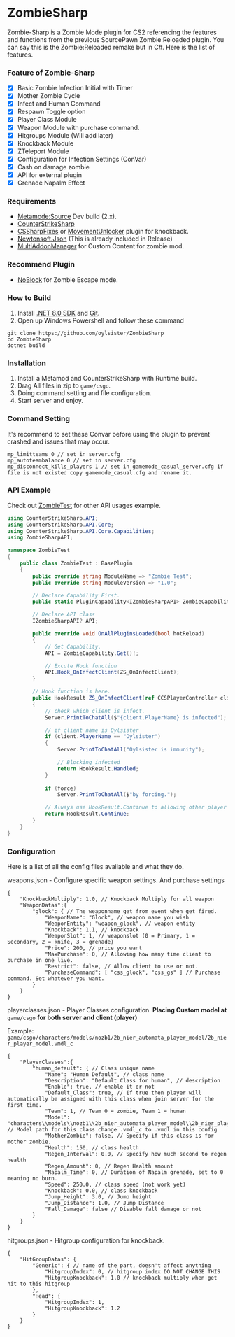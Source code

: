 # ZombieSharp

Zombie-Sharp is a Zombie Mode plugin for CS2 referencing the features and functions from the previous SourcePawn Zombie:Reloaded plugin. You can say this is the Zombie:Reloaded remake but in C#. Here is the list of features.

### Feature of Zombie-Sharp
- [x] Basic Zombie Infection Initial with Timer
- [x] Mother Zombie Cycle
- [x] Infect and Human Command
- [x] Respawn Toggle option
- [x] Player Class Module
- [x] Weapon Module with purchase command.
- [x] Hitgroups Module (Will add later)
- [x] Knockback Module
- [x] ZTeleport Module
- [x] Configuration for Infection Settings (ConVar)
- [x] Cash on damage zombie
- [x] API for external plugin
- [x] Grenade Napalm Effect

### Requirements
- [Metamode:Source](https://www.sourcemm.net/downloads.php/?branch=master) Dev build (2.x).
- [CounterStrikeSharp](https://github.com/roflmuffin/CounterStrikeSharp) 
- [CSSharpFixes](https://github.com/CharlesBarone/CSSharp-Fixes) or [MovementUnlocker](https://github.com/Source2ZE/MovementUnlocker) plugin for knockback.
- [Newtonsoft.Json](https://github.com/JamesNK/Newtonsoft.Json/releases) (This is already included in Release)
- [MultiAddonManager](https://github.com/Source2ZE/MultiAddonManager) for Custom Content for zombie mod.

### Recommend Plugin
- [NoBlock](https://github.com/ManifestManah/NoBlock) for Zombie Escape mode.

### How to Build
1. Install [.NET 8.0 SDK](https://dotnet.microsoft.com/en-us/download/dotnet/8.0) and [Git](https://git-scm.com/downloads).
2. Open up Windows Powershell and follow these command
```shell
git clone https://github.com/oylsister/ZombieSharp
cd ZombieSharp
dotnet build
```

### Installation
1. Install a Metamod and CounterStrikeSharp with Runtime build.
2. Drag All files in zip to ``game/csgo``.
3. Doing command setting and file configuration.
4. Start server and enjoy.

### Command Setting
It's recommend to set these Convar before using the plugin to prevent crashed and issues that may occur.
```
mp_limitteams 0 // set in server.cfg
mp_autoteambalance 0 // set in server.cfg
mp_disconnect_kills_players 1 // set in gamemode_casual_server.cfg if file is not existed copy gamemode_casual.cfg and rename it.
```

### API Example 
Check out [ZombieTest](https://github.com/oylsister/ZombieSharp/blob/main/ZombieTest/ZombieTest.cs) for other API usages example. 
```cs
using CounterStrikeSharp.API;
using CounterStrikeSharp.API.Core;
using CounterStrikeSharp.API.Core.Capabilities;
using ZombieSharpAPI;

namespace ZombieTest
{
    public class ZombieTest : BasePlugin    
    {
        public override string ModuleName => "Zombie Test";
        public override string ModuleVersion => "1.0";

        // Declare Capability First.
        public static PluginCapability<IZombieSharpAPI> ZombieCapability { get; } = new("zombiesharp");

        // Declare API class
        IZombieSharpAPI? API;

        public override void OnAllPluginsLoaded(bool hotReload)
        {
            // Get Capability.
            API = ZombieCapability.Get()!;

            // Excute Hook function 
            API.Hook_OnInfectClient(ZS_OnInfectClient);
        }

        // Hook function is here.
        public HookResult ZS_OnInfectClient(ref CCSPlayerController client, ref CCSPlayerController attacker, ref bool motherzombie, ref bool force, ref bool respawn)
        {
            // check which client is infect.
            Server.PrintToChatAll($"{client.PlayerName} is infected");

            // if client name is Oylsister
            if (client.PlayerName == "Oylsister")
            {
                Server.PrintToChatAll("Oylsister is immunity");

                // Blocking infected
                return HookResult.Handled;
            }
            
            if (force)
                Server.PrintToChatAll($"by forcing.");

            // Always use HookResult.Continue to allowing other player get infect as usual.
            return HookResult.Continue;
        }
    }
}
```

### Configuration
Here is a list of all the config files available and what they do.

weapons.json - Configure specific weapon settings. And purchase settings
```jsonc
{
    "KnockbackMultiply": 1.0, // Knockback Multiply for all weapon
    "WeaponDatas":{
        "glock": { // The weaponname get from event when get fired.
            "WeaponName": "Glock", // weapon name you wish
            "WeaponEntity": "weapon_glock", // weapon entity
            "Knockback": 1.1, // knockback
            "WeaponSlot": 1, // weaponslot (0 = Primary, 1 = Secondary, 2 = knife, 3 = grenade)
            "Price": 200, // price you want
            "MaxPurchase": 0, // Allowing how many time client to purchase in one live.
            "Restrict": false, // Allow client to use or not.
            "PurchaseCommand": [ "css_glock", "css_gs" ] // Purchase command. Set whatever you want.
        }
    }
}
```
playerclasses.json - Player Classes configuration.
<b>Placing Custom model at</b> ``game/csgo`` <b>for both server and client (player)</b>

Example: ``game/csgo/characters/models/nozb1/2b_nier_automata_player_model/2b_nier_player_model.vmdl_c``
```jsonc
{
    "PlayerClasses":{
        "human_default": { // Class unique name
            "Name": "Human Default", // class name
            "Description": "Default Class for human", // description
            "Enable": true, // enable it or not
            "Default_Class": true, // If true then player will automatically be assigned with this class when join server for the first time.
            "Team": 1, // Team 0 = zombie, Team 1 = human
            "Model": "characters\\models\\nozb1\\2b_nier_automata_player_model\\2b_nier_player_model.vmdl", // Model path for this class change .vmdl_c to .vmdl in this config
            "MotherZombie": false, // Specify if this class is for mother zombie.
            "Health": 150, // class health
            "Regen_Interval": 0.0, // Specify how much second to regen health
            "Regen_Amount": 0, // Regen Health amount
            "Napalm_Time": 0, // Duration of Napalm grenade, set to 0 meaning no burn.
            "Speed": 250.0, // class speed (not work yet)
            "Knockback": 0.0, // class knockback
            "Jump_Height": 3.0, // Jump height
            "Jump_Distance": 1.0, // Jump Distance
            "Fall_Damage": false // Disable fall damage or not
        }
    }
}
```
hitgroups.json - Hitgroup configuration for knockback.
```jsonc
{
    "HitGroupDatas": {
        "Generic": { // name of the part, doesn't affect anything
            "HitgroupIndex": 0, // hitgroup index DO NOT CHANGE THIS
            "HitgroupKnockback": 1.0 // knockback multiply when get hit to this hitgroup
        },
        "Head": {
            "HitgroupIndex": 1,
            "HitgroupKnockback": 1.2
        }
    }
}
```
